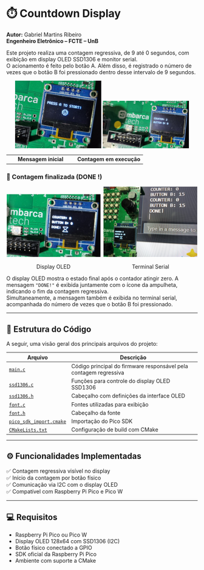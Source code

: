 # ⏱️ Countdown Display

**Autor:** Gabriel Martins Ribeiro  
**Engenheiro Eletrônico – FCTE – UnB**

Este projeto realiza uma contagem regressiva, de 9 até 0 segundos, com exibição em display OLED SSD1306 e monitor serial.  
O acionamento é feito pelo botão A. Além disso, é registrado o número de vezes que o botão B foi pressionado dentro desse intervalo de 9 segundos.

<p align="center">
  <img src="assets/img/countdown_display_start.jpg" alt="Mensagem inicial" width="45%"/>
  <img src="assets/img/countdown_display.jpg" alt="Contagem em execução" width="45%"/>
</p>

<p align="center">
  <table width="100%">
    <tr>
      <td align="center" width="50%"><strong>Mensagem inicial</strong></td>
      <td align="center" width="50%"><strong>Contagem em execução</strong></td>
    </tr>
  </table>
</p>



### 📸 Contagem finalizada (DONE !)


<p align="center">
  <img src="../../assets/img/countdown_display_done.jpg" alt="Display OLED com contagem finalizada" width="49%" style="display:inline-block; margin-right:1%;">
  <img src="../../assets/img/countdown_display_serial.jpg" alt="Terminal serial com DONE" width="49%" style="display:inline-block;">
</p>

<p align="center">
  <span style="display:inline-block; width:49%; text-align:center; margin-right:1%;">Display OLED</span>
  <span style="display:inline-block; width:49%; text-align:center;">Terminal Serial</span>
</p>


O display OLED mostra o estado final após o contador atingir zero. A mensagem `"DONE!"` é exibida juntamente com o ícone da ampulheta, indicando o fim da contagem regressiva.  
Simultaneamente, a mensagem também é exibida no terminal serial, acompanhada do número de vezes que o botão B foi pressionado.

---

## 🧩 Estrutura do Código

A seguir, uma visão geral dos principais arquivos do projeto:

| Arquivo               | Descrição                                                                 |
|-----------------------|---------------------------------------------------------------------------|
| [`main.c`](https://github.com/Gabrielrmg/gabriel_martins_ribeiro_embarcatech_HBr_2025/blob/main/projects/countdown_display/src/main.c) | Código principal do firmware responsável pela contagem regressiva         |
| [`ssd1306.c`](https://github.com/Gabrielrmg/gabriel_martins_ribeiro_embarcatech_HBr_2025/blob/main/projects/countdown_display/src/ssd1306.c) | Funções para controle do display OLED SSD1306                            |
| [`ssd1306.h`](https://github.com/Gabrielrmg/gabriel_martins_ribeiro_embarcatech_HBr_2025/blob/main/projects/countdown_display/src/ssd1306.h) | Cabeçalho com definições da interface OLED                                |
| [`font.c`](https://github.com/Gabrielrmg/gabriel_martins_ribeiro_embarcatech_HBr_2025/blob/main/projects/countdown_display/src/font.c) | Fontes utilizadas para exibição                                           |
| [`font.h`](https://github.com/Gabrielrmg/gabriel_martins_ribeiro_embarcatech_HBr_2025/blob/main/projects/countdown_display/src/font.h) | Cabeçalho da fonte                                                        |
| [`pico_sdk_import.cmake`](https://github.com/Gabrielrmg/gabriel_martins_ribeiro_embarcatech_HBr_2025/blob/main/projects/countdown_display/src/pico_sdk_import.cmake) | Importação do Pico SDK                                                   |
| [`CMakeLists.txt`](https://github.com/Gabrielrmg/gabriel_martins_ribeiro_embarcatech_HBr_2025/blob/main/projects/countdown_display/src/CMakeLists.txt) | Configuração de build com CMake                                          |


---

## ⚙️ Funcionalidades Implementadas

✅ Contagem regressiva visível no display  
✅ Início da contagem por botão físico  
✅ Comunicação via I2C com o display OLED  
✅ Compatível com Raspberry Pi Pico e Pico W  

---

## 💻 Requisitos

- Raspberry Pi Pico ou Pico W  
- Display OLED 128x64 com SSD1306 (I2C)  
- Botão físico conectado a GPIO  
- SDK oficial da Raspberry Pi Pico  
- Ambiente com suporte a CMake

